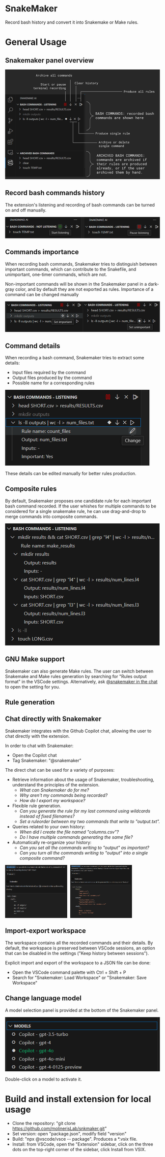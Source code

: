 # SnakeMaker
Record bash history and convert it into Snakemake or Make rules.

# General Usage

## Snakemaker panel overview 
<img src=".img/Snakemaker_Overview.png"/>

## Record bash commands history
The extension's listening and recording of bash commands can be turned on and off manually.

<img src=".img/start_stop_listening.png"/>

## Commands importance
When recording bash commands, Snakemaker tries to distinguish between important commands, which can contribute to the Snakefile, and unimportant, one-timer commands, which are not.

Non-important commands will be shown in the Snakemaker panel in a dark-gray color, and by default they are not exported as rules. Importance of a command can be changed manually

<img src=".img/Importance.png"/>



## Command details
When recording a bash command, Snakemaker tries to extract some details:
* Input files required by the command
* Output files produced by the command
* Possible name for a corresponding rules

<img src=".img/RuleDetails.png"/>

These details can be edited manually for better rules production. 

## Composite rules

By default, Snakemaker proposes one candidate rule for each important bash command recorded. If the user whishes for multiple commands to be considered for a single snakemake rule, he can use drag-and-drop to merge commands into composite commands.

<img src=".img/Composite.png"/>

## GNU Make support

Snakemaker can also generate Make rules. The user can switch between Snakemake and Make rules generation by searching for "Rules output format" in the VSCode settings. Alternatively, ask [@snakemaker in the chat](#chat-directly-with-snakemaker) to open the setting for you.


## Rule generation

## Chat directly with Snakemaker
Snakemaker integrates with the Github Copilot chat, allowing the user to chat directly with the extension.

In order to chat with Snakemaker:
* Open the Copilot chat
* Tag Snakemaker: "@snakemaker"

The direct chat can be used for a variety of purposes:

* Retrieve information about the usage of Snakemaker, troubleshooting, understand the principles of the extension.
  * *What can Snakemaker do for me?*
  * *Why aren't my commands being recorded?*
  * *How do I export my workspace?*
* Flexible rule generation.
  * *Can you generate the rule for my last command using wildcards instead of fixed filenames?*
  * *Set a ruleorder between my two commands that write to "output.txt".*
* Queries related to your own history:
  * *When did I create the file named "columns.csv"?*
  * *Do I have multiple commands generating the same file?*
* Automatically re-organize your history:
  * *Can you set all the commands writing to "output" as important?*
  * *Can you turn all the commands writing to "output" into a single composite command?*



<div style="display: flex;">
  <img src=".img/chat_1.png" style="max-width:40%; margin-right: 10px;"/>
  <img src=".img/chat_2.png"  style="max-width:40%;"/>
</div>

## Import-export workspace

The workspace contains all the recorded commands and their details. By default, the workspace is preserved between VSCode sessions, an option that can be disabled in the settings ("Keep history between sessions").


Explicit import and export of the workspace to a JSON file can be done:

* Open the VSCode command palette with Ctrl + Shift + P 
* Search for "Snakemaker: Load Workspace" or "Snakemaker: Save Workspace"

## Change language model

A model selection panel is provided at the bottom of the Snakemaker panel.

<img src=".img/Models.png"/>

Double-click on a model to activate it.



# Build and install extension for local usage
* Clone the repository: "git clone https://github.com/molinerisLab/snkmaker.git"
* Set version: open "package.json", modify field "version"
* Build: "npx @vscode/vsce -- package". Produces a *.vsix file.
* Install: from VSCode, open the "Extension" sidebar, click on the three dots on the top-right corner of the sidebar, click Install from VSIX.
